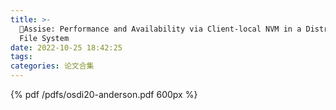```yaml
---
title: >-
  📄Assise: Performance and Availability via Client-local NVM in a Distributed
  File System
date: 2022-10-25 18:42:25
tags:
categories: 论文合集
---
```


{% pdf /pdfs/osdi20-anderson.pdf 600px %}